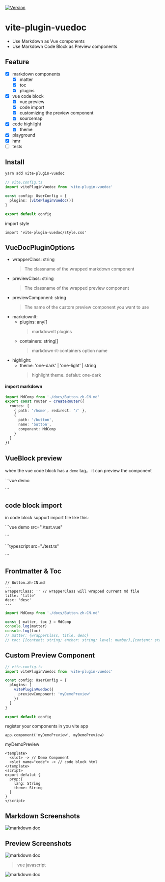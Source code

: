 <p>
  <a href="https://www.npmjs.com/package/vite-plugin-vuedoc" target="_blank">
    <img alt="Version" src="https://img.shields.io/npm/v/vite-plugin-vuedoc.svg">
  </a>
</p>

# vite-plugin-vuedoc

- Use Markdown as Vue components
- Use Markdown Code Block as Preview components

## Feature

- [x] markdown components
  - [x] matter
  - [x] toc
  - [x] plugins
- [x] vue code block
  - [x] vue preview
  - [x] code import
  - [x] customizing the preview component
  - [x] sourcemap
- [x] code highlight
  - [x] theme
- [x] playground
- [x] hmr
- [ ] tests

## Install

```sh
yarn add vite-plugin-vuedoc
```

```typescript
// vite.config.ts
import vitePluginVuedoc from 'vite-plugin-vuedoc'

const config: UserConfig = {
  plugins: [vitePluginVuedoc()]
}

export default config
```

import style

```
import 'vite-plugin-vuedoc/style.css'
```

## VueDocPluginOptions

- wrapperClass: string
  > The classname of the wrapped markdown component
- previewClass: string
  > The classname of the wrapped preview component
- previewComponent: string
  > The name of the custom preview component you want to use
- markdownIt:
  - plugins: any[]
    > markdownIt plugins
  - containers: string[]
    > markdown-it-containers option name
- highlight:
  - theme: 'one-dark' | 'one-light' | string
    > highlight theme. defalut: one-dark

#### import markdown

```typescript
import MdComp from './docs/Button.zh-CN.md'
export const router = createRouter({
  routes: [
    { path: '/home', redirect: '/' },
    {
      path: '/button',
      name: 'button',
      component: MdComp
    }
  ]
})
```

## VueBlock preview

when the vue code block has a `demo` tag， it can preview the component

\`\`\`vue demo

\`\`\`

## code block import

in code block support import file like this:

\`\`\`vue demo src="./test.vue"

\`\`\`

\`\`\`typescript src="./test.ts"

\`\`\`

## Frontmatter & Toc

```
// Button.zh-CN.md
---
wrapperClass: '' // wrapperClass will wrapped current md file
title: 'title'
desc: 'desc'
---
```

```typescript
import MdComp from './docs/Button.zh-CN.md'

const { matter, toc } = MdComp
console.log(matter)
console.log(toc)
// matter: {wrapperClass, title, desc}
// toc: [{content: string; anchor: string; level: number},{content: string; anchor: string; level: number}]
```

## Custom Preview Component

```typescript
// vite.config.ts
import vitePluginVuedoc from 'vite-plugin-vuedoc'

const config: UserConfig = {
  plugins: [
    vitePluginVuedoc({
      previewComponent: 'myDemoPreview'
    })
  ]
}

export default config
```

register your components in you vite app

```
app.component('myDemoPreview', myDemoPreview)
```

myDemoPreview

```vue
<template>
  <slot> -> // Demo Component
  <slot name="code"> -> // code block html
</template>
<script>
export defalut {
  prop:{
    lang: String
    theme: String
  }
}
</script>
```

## Markdown Screenshots

![markdown doc](https://github.com/JasKang/vite-plugin-vuedoc/blob/master/playground/assets/main.png?raw=true)

## Preview Screenshots

![markdown doc](https://github.com/JasKang/vite-plugin-vuedoc/blob/master/playground/assets/vue.gif?raw=true)

> vue javascript

![markdown doc](https://github.com/JasKang/vite-plugin-vuedoc/blob/master/playground/assets/vue-js.gif?raw=true)
